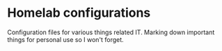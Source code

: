 # Homelab configurations
Configuration files for various things related IT. Marking down important things for personal use so I won't forget.
